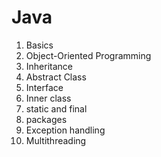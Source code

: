 # Java 
1. Basics
2. Object-Oriented Programming
3.  Inheritance
4.  Abstract Class
5.  Interface
6.  Inner class
7.  static and final 
8.  packages
9.  Exception handling
10. Multithreading